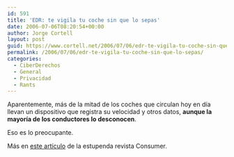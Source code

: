 ```yaml
---
id: 591
title: 'EDR: te vigila tu coche sin que lo sepas'
date: 2006-07-06T08:20:54+00:00
author: Jorge Cortell
layout: post
guid: https://www.cortell.net/2006/07/06/edr-te-vigila-tu-coche-sin-que-lo-sepas/
permalink: /2006/07/06/edr-te-vigila-tu-coche-sin-que-lo-sepas/
categories:
  - CiberDerechos
  - General
  - Privacidad
  - Rants
---
```

Aparentemente, más de la mitad de los coches que circulan hoy en dí­a llevan un dispositivo que registra su velocidad y otros datos, **aunque la mayorí­a de los conductores lo desconocen**.

Eso es lo preocupante.

Más en <a title="Artí­culo Consumer" target="_blank" href="https://www.consumer.es/web/es/tecnologia/hardware/2006/05/30/152468.php">este artí­culo</a> de la estupenda revista Consumer.